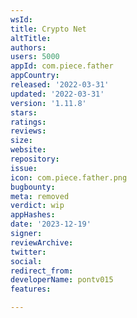 ```yaml
---
wsId: 
title: Crypto Net
altTitle: 
authors: 
users: 5000
appId: com.piece.father
appCountry: 
released: '2022-03-31'
updated: '2022-03-31'
version: '1.11.8'
stars: 
ratings: 
reviews: 
size: 
website: 
repository: 
issue: 
icon: com.piece.father.png
bugbounty: 
meta: removed
verdict: wip
appHashes: 
date: '2023-12-19'
signer: 
reviewArchive: 
twitter: 
social: 
redirect_from: 
developerName: pontv015
features: 

---
```


